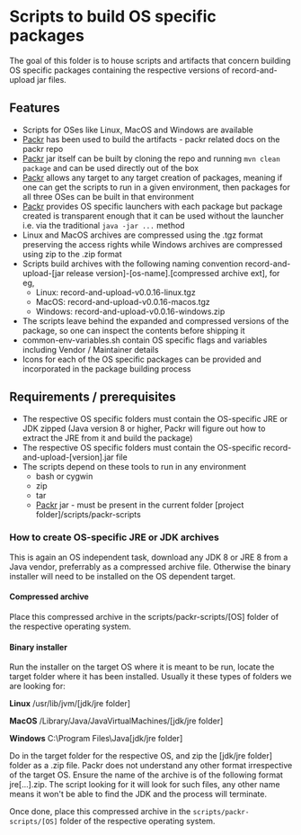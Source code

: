 # Scripts to build OS specific packages

The goal of this folder is to house scripts and artifacts that concern building OS specific packages containing the respective versions of record-and-upload jar files.

## Features

- Scripts for OSes like Linux, MacOS and Windows are available
- [Packr](https://github.com/libgdx/packr) has been used to build the artifacts - packr related docs on the packr repo
- [Packr](https://github.com/libgdx/packr) jar itself can be built by cloning the repo and running `mvn clean package` and can be used directly out of the box
- [Packr](https://github.com/libgdx/packr) allows any target to any target creation of packages, meaning if one can get the scripts to run in a given environment, then packages for all three OSes can be built in that environment 
- [Packr](https://github.com/libgdx/packr) provides OS specific launchers with each package but package created is transparent enough that it can be used without the launcher i.e. via the traditional `java -jar ...` method
- Linux and MacOS archives are compressed using the .tgz format preserving the access rights while Windows archives are compressed using zip to the .zip format
- Scripts build archives with the following naming convention record-and-upload-[jar release version]-[os-name].[compressed archive ext], for eg,
   - Linux: record-and-upload-v0.0.16-linux.tgz
   - MacOS: record-and-upload-v0.0.16-macos.tgz
   - Windows: record-and-upload-v0.0.16-windows.zip
- The scripts leave behind the expanded and compressed versions of the package, so one can inspect the contents before shipping it
- common-env-variables.sh contain OS specific flags and variables including Vendor / Maintainer details
- Icons for each of the OS specific packages can be provided and incorporated in the package building process

## Requirements / prerequisites

- The respective OS specific folders must contain the OS-specific JRE or JDK zipped (Java version 8 or higher, Packr will figure out how to extract the JRE from it and build the package)
- The respective OS specific folders must contain the OS-specific record-and-upload-[version].jar file 
- The scripts depend on these tools to run in any environment
  - bash or cygwin
  - zip
  - tar
  - [Packr](https://github.com/libgdx/packr) jar - must be present in the current folder [project folder]/scripts/packr-scripts

### How to create OS-specific JRE or JDK archives

This is again an OS independent task, download any JDK 8 or JRE 8 from a Java vendor, preferrably as a compressed archive file. Otherwise the binary installer will need to be installed on the OS dependent target.

#### Compressed archive
Place this compressed archive in the scripts/packr-scripts/[OS] folder of the respective operating system.

#### Binary installer
Run the installer on the target OS where it is meant to be run, locate the target folder where it has been installed. Usually it these types of folders we are looking for:

**Linux**
/usr/lib/jvm/[jdk/jre folder]

**MacOS**
/Library/Java/JavaVirtualMachines/[jdk/jre folder]

**Windows**
C:\Program Files\Java\[jdk/jre folder]

Do in the target folder for the respective OS, and zip the [jdk/jre folder] folder as a .zip file. Packr does not understand any other format irrespective of the target OS. Ensure the name of the archive is of the following format jre[...].zip. The script looking for it will look for such files, any other name means it won't be able to find the JDK and the process will terminate.

Once done, place this compressed archive in the `scripts/packr-scripts/[OS]` folder of the respective operating system.